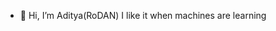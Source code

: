 - 👋 Hi, I’m Aditya(RoDAN)
I like it when machines are learning 
<!---
RoDAN4745/RoDAN4745 is a ✨ special ✨ repository because its `README.md` (this file) appears on your GitHub profile.
You can click the Preview link to take a look at your changes.
--->
